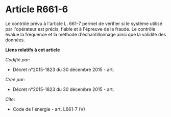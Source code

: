 # Article R661-6

Le contrôle prévu à l'article L. 661-7 permet de vérifier si le système utilisé par l'opérateur est précis, fiable et à
l'épreuve de la fraude. Le contrôle évalue la fréquence et la méthode d'échantillonnage ainsi que la validité des données.

**Liens relatifs à cet article**

_Codifié par_:

  - Décret n°2015-1823 du 30 décembre 2015 - art.

_Créé par_:

  - Décret n°2015-1823 du 30 décembre 2015 - art.

_Cite_:

  - Code de l'énergie - art. L661-7 (V)
